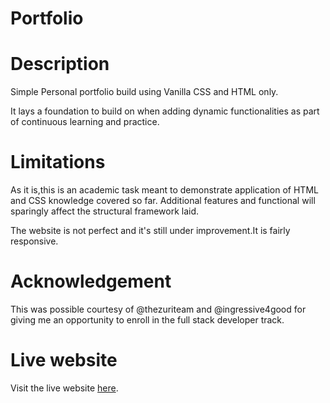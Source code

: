 # Portfolio

# Description

Simple Personal portfolio build using Vanilla CSS and HTML only.

It lays a foundation to build on when adding dynamic functionalities as part of continuous learning and practice.

# Limitations

As it is,this is an academic task meant to demonstrate application of HTML and CSS knowledge covered so far. Additional features and functional will sparingly affect the structural framework laid.

The website is not perfect and it's still under improvement.It is fairly responsive.

# Acknowledgement

This was possible courtesy of @thezuriteam and @ingressive4good for giving me an opportunity to enroll in the full stack developer track.

# Live website

Visit the live website [here](https://nems1.github.io/Portifolio/index.html). 
